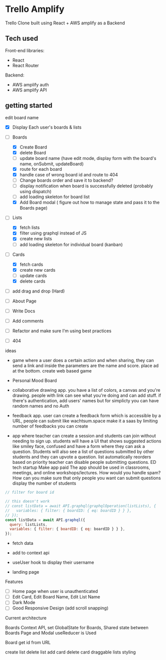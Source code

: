 # Trello Amplify

Trello Clone built using React + AWS amplify as a Backend

## Tech used

Front-end libraries:

- React
- React Router
  

Backend:

- AWS amplify auth
- AWS amplify API

## getting started

edit board name

- [x] Display Each user's boards & lists
- [ ] Boards
  - [x] Create Board
  - [x] delete Board
  - [ ] update board name (have edit mode, display form with the board's name, onSubmit, updateBoard)
  - [x] route for each board
  - [x] handle case of wrong board id and route to 404
  - [ ] Change boards order and save it to backend?
  - [ ] display notification when board is successfully deleted (probably using dispatch)
  - [ ] add loading skeleton for board list
  - [x] Add Board modal ( figure out how to manage state and pass it to the Boards page)
- [ ] Lists
  - [x] fetch lists
  - [x] filter using graphql instead of JS
  - [x] create new lists
  - [ ] add loading skeleton  for individual board (kanban)
- [ ] Cards
  - [x] fetch cards
  - [x] create new cards
  - [ ] update cards
  - [x] delete cards
- [ ] add drag and drop (Hard)

- [ ] About Page
- [ ] Write Docs
- [ ] Add comments
- [ ] Refactor and make sure I'm using best practices

- [ ] 404

ideas

- game where a user does a certain action and when sharing, they can send a link and inside the parameters are the name and score. place ad at the bottom. create web based game

- Personal Mood Board
- collaborative drawing app. you have a list of colors, a canvas and you're drawing. people with link can see what you're doing and can add stuff.
if there's authentication, add users' names but for simplicty you can have random names and no Auth
- feedback app. user can create a feedback form which is accessible by a URL, people can submit like wachtsum.space
make it a saas by limiting number of feedbacks you can create
- app where teacher can create a session and students can join without needing to sign up. students will have a UI that shows suggested actions like smiley face, confused and have a form where they can ask a question. Students will also see a list of questions submitted by other students and they can upvote a question. list automatically reorders based on priority
teacher can disable people submitting questions. ED tech startup Make app paid The app should be used in classrooms, meetings, and online workshops/lectures. How would you handle spam? How can you make sure that only people you want can submit questions
display the number of students


```js
// filter for board id

// this doesn't work
// const listData = await API.graphql(graphqlOperation(listLists), {
//   variables: { filter: { boardID: { eq: boardID } } },
// });
const listData = await API.graphql({
  query: listLists,
  variables: { filter: { boardID: { eq: boardID } } },
});
```

- fetch data
- add to context api

- useUser hook to display their username
- landing page

Features

- [ ] Home page when user is unauthenticated
- [ ] Edit Card, Edit Board Name, Edit List Name
- [ ] Dark Mode
- [ ] Good Responsive Design (add scroll snapping)

Current architecture

Boards
Context API, set GlobalState for Boards, Shared state between Boards Page and Modal
useReducer is Used

Board
 get id from URL

 create list
 delete list
 add card
 delete card
 draggable lists
 styling
